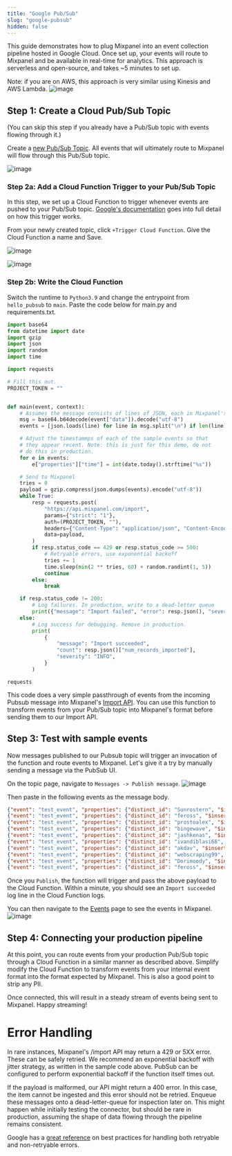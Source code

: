 ```yaml
---
title: "Google Pub/Sub"
slug: "google-pubsub"
hidden: false
---
```

This guide demonstrates how to plug Mixpanel into an event collection pipeline hosted in Google Cloud. Once set up, your events will route to Mixpanel and be available in real-time for analytics. This approach is serverless and open-source, and takes ~5 minutes to set up.

Note: if you are on AWS, this approach is very similar using Kinesis and AWS Lambda.
![image](/230694918-71c5be55-a04f-4915-9de4-cf3ac8724937.png)


## Step 1: Create a Cloud Pub/Sub Topic
(You can skip this step if you already have a Pub/Sub topic with events flowing through it.)

Create a [new Pub/Sub Topic](https://console.cloud.google.com/cloudpubsub/topic). All events that will ultimately route to Mixpanel will flow through this Pub/Sub topic.

![image](/230694928-a155186e-33cf-4302-90b0-0cdf1324e66d.png)

### Step 2a: Add a Cloud Function Trigger to your Pub/Sub Topic
In this step, we set up a Cloud Function to trigger whenever events are pushed to your Pub/Sub topic. [Google's documentation](https://cloud.google.com/functions/docs/calling/pubsub) goes into full detail on how this trigger works.

From your newly created topic, click `+Trigger Cloud Function`. Give the Cloud Function a name and Save.

![image](/230694959-ec45da0e-571f-4a9d-88e5-3b0338e0e826.png)


![image](/230694939-ccaaff07-1a57-4dc4-a8c3-8f88ea1e581c.png)


### Step 2b: Write the Cloud Function
Switch the runtime to `Python3.9` and change the entrypoint from `hello_pubsub` to `main`. Paste the code below for main.py and requirements.txt.

```python main.py
import base64
from datetime import date
import gzip
import json
import random
import time

import requests

# Fill this out.
PROJECT_TOKEN = ""


def main(event, context):
    # Assumes the message consists of lines of JSON, each in Mixpanel's format
    msg = base64.b64decode(event["data"]).decode("utf-8")
    events = [json.loads(line) for line in msg.split("\n") if len(line) > 0]

    # Adjust the timestammps of each of the sample events so that
    # they appear recent. Note: this is just for this demo, do not
    # do this in production.
    for e in events:
        e["properties"]["time"] = int(date.today().strftime("%s"))

    # Send to Mixpanel
    tries = 0
    payload = gzip.compress(json.dumps(events).encode("utf-8"))
    while True:
        resp = requests.post(
            "https://api.mixpanel.com/import",
            params={"strict": "1"},
            auth=(PROJECT_TOKEN, ""),
            headers={"Content-Type": "application/json", "Content-Encoding": "gzip", "User-Agent": "mixpanel-pubsub"},
            data=payload,
        )
        if resp.status_code == 429 or resp.status_code >= 500:
            # Retryable errors, use exponential backoff
            tries += 1
            time.sleep(min(2 ** tries, 60) + random.randint(1, 5))
            continue
        else:
            break

    if resp.status_code != 200:
        # Log failures. In production, write to a dead-letter queue
        print({"message": "Import failed", "error": resp.json(), "severity": "WARN"})
    else:
        # Log success for debugging. Remove in production.
        print(
            {
                "message": "Import succeeded",
                "count": resp.json()["num_records_imported"],
                "severity": "INFO",
            }
        )
```
```text requirements.txt
requests
```

This code does a very simple passthrough of events from the incoming Pubsub message into Mixpanel's [Import API](https://developer.mixpanel.com/reference/import-events). You can use this function to transform events from your Pub/Sub topic into Mixpanel's format before sending them to our Import API.

## Step 3: Test with sample events
Now messages published to our Pubsub topic will trigger an invocation of the function and route events to Mixpanel. Let's give it a try by manually sending a message via the PubSub UI.

On the topic page, navigate to `Messages -> Publish message`.
![image](/230695002-37659b46-07d4-4b22-8591-65cb7aef5d5d.png)


Then paste in the following events as the message body.
```json events
{"event": "test_event", "properties": {"distinct_id": "Sunrostern", "$insert_id": "28096095", "title": "Creator Giveaway for Publishing Notes", "url": "https://www.viewert.com", "score": "1", "time": 1628315585}}
{"event": "test_event", "properties": {"distinct_id": "feross", "$insert_id": "28059483", "title": "`at` Method for Relative Indexing", "url": "https://v8.dev/features/at-method", "score": "1", "time": 1628074042}}
{"event": "test_event", "properties": {"distinct_id": "prostoalex", "$insert_id": "28069645", "title": "Home Classrooms Became a Necessity During Covid. Now They\u2019re a Selling Point", "url": "https://www.wsj.com/articles/home-classrooms-covid-real-estate-11628100036", "score": "1", "time": 1628135271}}
{"event": "test_event", "properties": {"distinct_id": "bingewave", "$insert_id": "28063639", "title": "Building a Live Streaming Movie App and Live TV Website \u2013 ReactJS", "url": "https://medium.com/bingewave/building-a-live-streaming-movie-app-live-tv-website-part-1-d0857aaac8ea", "score": "1", "time": 1628097439}}
{"event": "test_event", "properties": {"distinct_id": "jashkenas", "$insert_id": "28063632", "title": "Classic Research in Data Visualization", "url": "https://observablehq.com/@tophtucker/classic-research-in-data-visualization", "score": "1", "time": 1628097398}}
{"event": "test_event", "properties": {"distinct_id": "ivandiblasi68", "$insert_id": "28091778", "title": "Il sistema sanitario irlandese colpito da un ransomware", "url": "https://www.kaspersky.it/blog/irish-health-service-ransomware/24680/", "score": "1", "time": 1628278340}}
{"event": "test_event", "properties": {"distinct_id": "akdav", "$insert_id": "28091776", "title": "DeFi and KYC", "url": "https://link.medium.com/bsn7z9Jmvib", "score": "1", "time": 1628278312}}
{"event": "test_event", "properties": {"distinct_id": "webscraping99", "$insert_id": "28085411", "title": "LinkedIn Profile Detail Scrapers \u2013 Ahmad Software Technologies", "url": "https://ahmadsoftwaretechnologies3.mypixieset.com/linkedin-profile-detail-scrapers/", "score": "1", "time": 1628246831}}
{"event": "test_event", "properties": {"distinct_id": "Dorimoody", "$insert_id": "28064346", "title": "Our Children and Our Citations: Each One, Both Together", "url": "https://www.plough.com/en/topics/life/work/our-children-and-our-citations-each-one-both-together", "score": "1", "time": 1628101041}}
{"event": "test_event", "properties": {"distinct_id": "feross", "$insert_id": "28064342", "title": "The SEC Has Its Eye on Crypto", "url": "https://www.bloomberg.com/opinion/articles/2021-08-04/the-sec-has-its-eye-on-crypto", "score": "1", "time": 1628101019}}
```

Once you `Publish`, the function will trigger and pass the above payload to the Cloud Function. Within a minute, you should see an `Import succeeded` log line in the Cloud Function logs.

You can then navigate to the [Events](http://mixpanel.com/report/live) page to see the events in Mixpanel.
![image](/230695027-ed9f09e9-1df2-46b2-a477-1013aa25e298.png)


## Step 4: Connecting your production pipeline
At this point, you can route events from your production Pub/Sub topic through a Cloud Function in a similar manner as described above. Simplify modify the Cloud Function to transform events from your internal event format into the format expected by Mixpanel. This is also a good point to strip any PII.

Once connected, this will result in a steady stream of events being sent to Mixpanel. Happy streaming!

# Error Handling
In rare instances, Mixpanel's /import API may return a 429 or 5XX error. These can be safely retried. We recommend an exponential backoff with jitter strategy, as written in the sample code above. PubSub can be configured to perform exponential backoff if the function itself times out.

If the payload is malformed, our API might return a 400 error. In this case, the item cannot be ingested and this error should not be retried. Enqueue these messages onto a dead-letter-queue for inspection later on. This might happen while initially testing the connector, but should be rare in production, assuming the shape of data flowing through the pipeline remains consistent.

Google has a [great reference](https://cloud.google.com/pubsub/docs/handling-failures) on best practices for handling both retryable and non-retryable errors.
